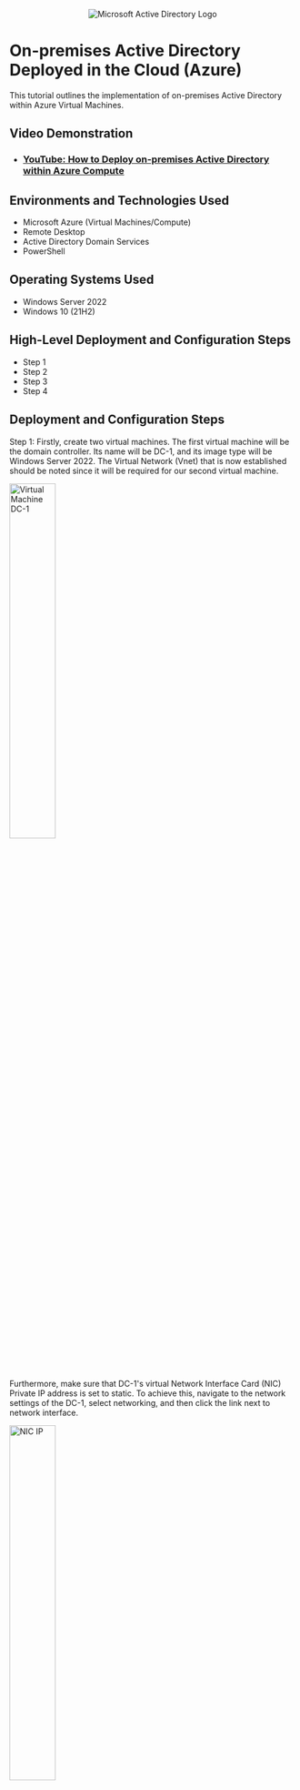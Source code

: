 <p align="center">
<img src="https://i.imgur.com/pU5A58S.png" alt="Microsoft Active Directory Logo"/>
</p>

<h1>On-premises Active Directory Deployed in the Cloud (Azure)</h1>
This tutorial outlines the implementation of on-premises Active Directory within Azure Virtual Machines.<br />


<h2>Video Demonstration</h2>

- ### [YouTube: How to Deploy on-premises Active Directory within Azure Compute](https://www.youtube.com)

<h2>Environments and Technologies Used</h2>

- Microsoft Azure (Virtual Machines/Compute)
- Remote Desktop
- Active Directory Domain Services
- PowerShell

<h2>Operating Systems Used </h2>

- Windows Server 2022
- Windows 10 (21H2)

<h2>High-Level Deployment and Configuration Steps</h2>

- Step 1
- Step 2
- Step 3
- Step 4

<h2>Deployment and Configuration Steps</h2>

Step 1: Firstly, create two virtual machines. The first virtual machine will be the domain controller. Its name will be DC-1, and its image type will be Windows Server 2022. The Virtual Network (Vnet) that is now established should be noted since it will be required for our second virtual machine.
</p>

<p>
<img src="https://i.imgur.com/n75PPjD.png" height="40%" width="40%" alt="Virtual Machine DC-1"/>
</p>

Furthermore, make sure that DC-1's virtual Network Interface Card (NIC) Private IP address is set to static. To achieve this, navigate to the network settings of the DC-1, select networking, and then click the link next to network interface.
<br />

<p>
<img src="https://i.imgur.com/8idIkfJ.png" height="40%" width="40%" alt="NIC IP"/>
</p>

Next, choose ipconfig1 from the IP Configurations menu. To ensure that DC-1's IP address won't change, simply select Assignment from Dynamic to Static. 
</p>
<br />

<p>
<img src="https://i.imgur.com/sRLW3o7.png" height="40%" width="40%" alt="ip config"/>
</p>

<p>
<img src="https://i.imgur.com/sswneoz.png" height="40%" width="40%" alt="Static"/>
</p>
<br />

<p>
The 2nd virtual machine will represent the Client, labeled Client-1, and Windows 10 Pro will be the image type. Use the same Vnet and resource group as DC-1.
</p>
<br />

<p>
<img src="https://i.imgur.com/UWHi1Xn.pngg" height="40%" width="40%" alt="Client 1"/>
</p>

<p>
<img src="https://i.imgur.com/GU4ySko.png" height="40%" width="40%" alt="Vnet"/>
</p>
<br />

<p>
Step 2: Access Client-1 by logging in with Microsoft Remote Desktop. You then want look for a command line, open it, and ping DC-1's private IP Address (in our instance, 10.0.0.4). Select ping - t 10.0.0.4. 
</p>

<p>
<img src="https://i.imgur.com/qTZZ0S7.png" height="40%" width="40%" alt="timeout"/>
</p>

<p>
The request is timing out due to the firewall. On DC-1's local Windows firewall, we must activate ICMPv4 to fix issue. Utilizing Microsoft Remote Desktop, log in to DC-1, begin by selecting Start and Windows Administrative Tool, and then select Windows Defender Firewall with Advanced Security -Inbound rules. Additionally, enable the two inbound rules for Core Networking Diagnostics ICMPv4 by locating it in the list of protocols.
</p>
<br />

<p>
<img src="https://i.imgur.com/1dPUDFU.png" height="40%" width="40%" alt="Windows Defender Firewall"/>
</p>

<p>
<img src="https://i.imgur.com/3cjb7w8.png" height="40%" width="40%" alt="Enabling ICMPv4"/>
</p>
<br />
<p>
Finally, log back into Client-1, and the command line will begin to successfully ping DC-1.
</p>

<p>
<img src="https://i.imgur.com/btWubBB.png" height="40%" width="40%" alt="Replies from ICMPv4"/>
</p>
<br />

<p>
Step 3: Return to DC-1 and select "Add roles and features" in Server Manager after logging back in. Follow the guidelines. Select "Active Directory Domain Services at Server Roles.  Then click on Add Features next. Finish installation by selecting next.
</p>

<p>
<img src="https://i.imgur.com/htCmnhr.png" height="40%" width="40%" alt="Installing AD"/>
</p>

<p>
<img src="https://i.imgur.com/ZidjxWG.png" height="40%" width="40%" alt="Active Directory Domain Services"/>
</p>

<p>
Afterwards, click on the flag in the top right corner of the Server Manager Dashboard. Then select, “Promote this server to a domain controller”. 
</p>

<p>
<img src="https://i.imgur.com/Pj3CXAs.png" height="40%" width="40%" alt="Promote Server"/>
</p>

<p>
Additionally, choose "Add a new forest" - "Root domain name: mydomain.com", then choose "Next" to Create password, and lastly, select "Next" and adhere to the instructions, then click Install to complete the process. Ultimately, DC-1 will restart itself; as a result, log back in as user: mydomain.com\labuser..
</p>

<p>
<img src="https://i.imgur.com/7VCyPN4.png" height="40%" width="40%" alt="Adding a new forest"/>
</p>

<p>
<img src="https://i.imgur.com/DvwjxdK.png" height="40%" width="40%" alt="mydomain labuser"/>
</p>
<br />

<p>
Step 4: Open Server Manager on DC-1, choose tools in the upper right corner, and then choose Active Directory Users and Computers. Right-click MyDomain.com, choose "New," and then "Organizational Unit" (We will be creating 2 folders.)
</p>
  
<p>
<img src="https://i.imgur.com/xVJWHLt.png" height="40%" width="40%" alt="ADUC"/>
</p>

<p>
<img src="https://i.imgur.com/p0BZRX8.png" height="40%" width="40%" alt="New OU"/>
</p>

<p>
Assign one the name _EMPLOYEES and the other _ADMINS. The new organizational units will be sorted to the top if you right-click mydomain.com and choose refresh. Go to the _ADMINS organizational unit and use the right-click menu to pick New, then User. Once that is done, you must enter the following data: First/Last name: jane doe and user login name: jane_ admin. After that, choose next, enter a password, then uncheck every box, click next, and finally select finish. 
</p>

<p>
<img src="https://i.imgur.com/GzCzqPN.png" height="40%" width="40%" alt="New User"/>
</p>

<p>
<img src="https://i.imgur.com/9yJNdiT.png" height="40%" width="40%" alt="Admin User"/>
</p>
  
<p>
Furthermore, go to _ADMINS organizational unit and right click Jane doe then select properties. Click the "member of" tab and select Add then type in domain admins then select Check Names and select OK and then Apply. Log out of DC-1 as "labuser" and log back in as “mydomain.com\jane_admin”
</p>

<p>
<img src="https://i.imgur.com/5nXQSeo.png" height="40%" width="40%" alt="User Properties"/>
</p>

<p>
<img src="https://i.imgur.com/3OIM1ek.png" height="40%" width="40%" alt="Domain Admin"/>
</p>

<p>
<img src="https://i.imgur.com/rWxqqAx.png" height="40%" width="40%" alt="mydomainuser"/>
</p>
<br />

<p>
Step 5: Go back to Client-1 Virtual Machine via the Azure interface. Select Networking from the menu on the left, click the link next to the NIC, choose DNS server, then click Custom. Type in the private IP address of DC-1 and click Save. Once the update is complete, choose restart and then click yes.
</p>

<p>
<img src="https://i.imgur.com/MdHiiaS.png" height="40%" width="40%" alt="Client-1 DNS"/>
</p>

<p>
<img src="https://i.imgur.com/MpUR4zK.png" height="40%" width="40%" alt="Client-1 using DC-1 Private IP Address"/>
</p>

<p>
<img src="https://i.imgur.com/4TJFGYJ.png" height="40%" width="40%" alt="Restart Client-1"/>
</p>

<p>
Re-login to Client-1 using Microsoft Remote Desktop as the original local admin (labuser), and then choose System from right clicking on the start menu. Choose “Rename this PC” (advanced), then click “Change”. Next, choose “Under Member of”. Finally, type “mydomain.com” into the domain field and click OK. The username is mydomain.com\jane_ admin. Select OK after entering the password. At last, restart the virtual machine.
</p>

<p>
<img src="https://i.imgur.com/sSBuXQa.png" height="40%" width="40%" alt="Rename this PC"/>
</p>

<p>
<img src="https://i.imgur.com/Bt1gq03.png" height="40%" width="40%" alt="Domain changes"/>
</p>
<br />

<p>
Step 6: Use mydomain.com\jane_ admin to log back into Client-1, and then use the right-click menu to choose System from the Start menu. Select "Remote Desktop"
</p>

<p>
<img src="https://i.imgur.com/nEqlc4V.png" height="40%" width="40%" alt="Remote Desktop"/>
</p>

<p>
Click "User Accounts", choose "Select users who can remotely access this PC", select Add. Type: Domain Users, and click check Names, and then click OK. Select "OK" again. 
</p>

<p>
<img src="https://i.imgur.com/xsO0nTa.png" height="40%" width="40%" alt="Domain Users"/>
</p>
<br />

<p>
Step 7: Log back into DC-1 as jane_admin, search for Powershell_ ise, right-click on it, and select "Open as administrator." 
</p
  
<p>
<img src="https://i.imgur.com/3GBhYwA.png" height="40%" width="40%" alt="Powershell_ise"/>
</p>

<p>
Choose "new script" from the menu in the upper left, then paste the script's content there. To run the script, click the green arrow button located at the top Centre.
</p>
 
<p>
<img src="https://i.imgur.com/js2WD56.png" height="40%" width="40%" alt="New Script"/>
</p>

<p>
<img src="https://i.imgur.com/DMn4a6r.png" height="40%" width="40%" alt="Run Script"/>
</p>
  
<p>
Come back to Active Directory Users and Computers after the users have been created. Click _EMPLOYEES after selecting mydomain.com. Here, you may see every account that has ever been made.
</p>

<p>
<img src="https://i.imgur.com/Kq3VMMG.png" height="40%" width="40%" alt="Users"/>
</p>
  
<p>
Using one of the newly created users, let's log in to Client-1 (in our instance "dov.judu", password will be Password1)
  
<p>
<img src="https://i.imgur.com/zJ2pE4c.png" height="40%" width="40%" alt="User login"/>
</p>

<p>
Congratulations! You have set up on-premises Active Directory and generated users inside of Azure Virtual Machines.
</p>

